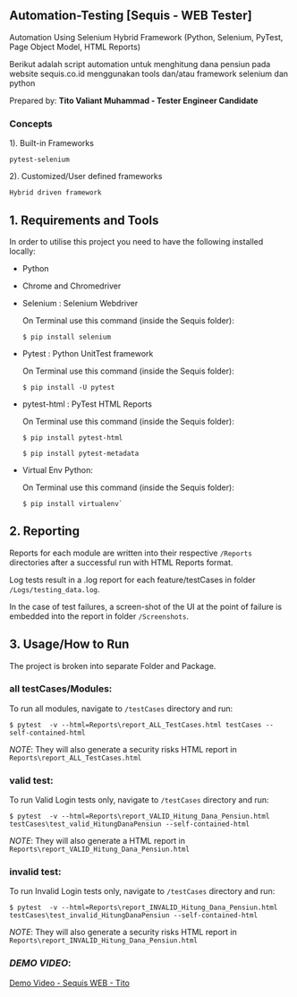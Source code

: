 ## Automation-Testing [Sequis - WEB Tester]
Automation Using Selenium Hybrid Framework
(Python, Selenium, PyTest, Page Object Model, HTML Reports)

Berikut adalah script automation untuk menghitung dana pensiun pada website sequis.co.id 
menggunakan tools dan/atau framework selenium dan python

Prepared by:
**Tito Valiant Muhammad - Tester Engineer Candidate**

### Concepts

1). Built-in Frameworks
    
    pytest-selenium

2). Customized/User defined frameworks

    Hybrid driven framework

## 1. Requirements and Tools

In order to utilise this project you need to have the following installed locally:

* Python
* Chrome and Chromedriver
* Selenium : Selenium Webdriver
    
    On Terminal use this command (inside the Sequis folder):
    ```
    $ pip install selenium
    ```
* Pytest : Python UnitTest framework
    
    On Terminal use this command (inside the Sequis folder):
    ```
    $ pip install -U pytest
    ```
* pytest-html : PyTest HTML Reports
    
    On Terminal use this command (inside the Sequis folder):
    ```
    $ pip install pytest-html
    ```
    ```
    $ pip install pytest-metadata
    ```
* Virtual Env Python:
    
    On Terminal use this command (inside the Sequis folder):
    ```
    $ pip install virtualenv`
    ```
## 2. Reporting

Reports for each module are written into their respective `/Reports` directories after a successful run with HTML Reports format.

Log tests result in a .log report for each feature/testCases in folder `/Logs/testing_data.log`.

In the case of test failures, a screen-shot of the UI at the point of failure is embedded into the report in folder `/Screenshots`.

## 3. Usage/How to Run

The project is broken into separate Folder and Package.

### all testCases/Modules:
To run all modules, navigate to `/testCases` directory and run:

`$ pytest  -v --html=Reports\report_ALL_TestCases.html testCases --self-contained-html`

*NOTE*: They will also generate a security risks HTML report in `Reports\report_ALL_TestCases.html`

### valid test:
To run Valid Login tests only, navigate to `/testCases` directory and run:

`$ pytest  -v --html=Reports\report_VALID_Hitung_Dana_Pensiun.html testCases\test_valid_HitungDanaPensiun --self-contained-html`

*NOTE*: They will also generate a HTML report in `Reports\report_VALID_Hitung_Dana_Pensiun.html`

### invalid test:
To run Invalid Login tests only, navigate to `/testCases` directory and run:

`$ pytest  -v --html=Reports\report_INVALID_Hitung_Dana_Pensiun.html testCases\test_invalid_HitungDanaPensiun --self-contained-html`

*NOTE*: They will also generate a security risks HTML report in `Reports\report_INVALID_Hitung_Dana_Pensiun.html`

### *DEMO VIDEO*:

<a href="https://github.com/titovaliant/Sequiz-QA-Dana_Pensiun-WEB/blob/bdc3e1a04a5419a4346c4df7fb4dcdea9421e890/Demo%20Video_Tes%20Automation%20Hitung%20Dana%20Pensiun%20Sequis%20WEB.mp4">Demo Video - Sequis WEB - Tito</a>
